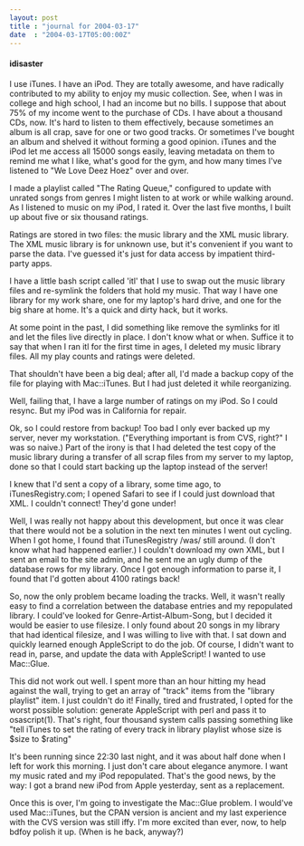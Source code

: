 ```yaml
---
layout: post
title : "journal for 2004-03-17"
date  : "2004-03-17T05:00:00Z"
---
```

<h4>idisaster</h4>I use iTunes.  I have an iPod.  They are totally awesome, and have radically contributed to my ability to enjoy my music collection.  See, when I was in college and high school, I had an income but no bills.  I suppose that about 75% of my income went to the purchase of CDs.  I have about a thousand CDs, now.  It's hard to listen to them effectively, because sometimes an album is all crap, save for one or two good tracks.  Or sometimes I've bought an album and shelved it without forming a good opinion.  iTunes and the iPod let me access all 15000 songs easily, leaving metadata on them to remind me what I like, what's good for the gym, and how many times I've listened to "We Love Deez Hoez" over and over.

I made a playlist called "The Rating Queue," configured to update with unrated songs from genres I might listen to at work or while walking around.  As I listened to music on my iPod, I rated it.  Over the last five months, I built up about five or six thousand ratings.

Ratings are stored in two files: the music library and the XML music library. The XML music library is for unknown use, but it's convenient if you want to parse the data.  I've guessed it's just for data access by impatient third-party apps.

I have a little bash script called 'itl' that I use to swap out the music library files and re-symlink the folders that hold my music.  That way I have one library for my work share, one for my laptop's hard drive, and one for the big share at home.  It's a quick and dirty hack, but it works.

At some point in the past, I did something like remove the symlinks for itl and let the files live directly in place.  I don't know what or when.  Suffice it to say that when I ran itl for the first time in ages, I deleted my music library files.  All my play counts and ratings were deleted.

That shouldn't have been a big deal; after all, I'd made a backup copy of the file for playing with Mac::iTunes.  But I had just deleted it while reorganizing.

Well, failing that, I have a large number of ratings on my iPod.  So I could resync.  But my iPod was in California for repair.

Ok, so I could restore from backup!  Too bad I only ever backed up my server, never my workstation.  ("Everything important is from CVS, right?"  I was so naive.) Part of the irony is that I had deleted the test copy of the music library during a transfer of all scrap files from my server to my laptop, done so that I could start backing up the laptop instead of the server!

I knew that I'd sent a copy of a library, some time ago, to iTunesRegistry.com; I opened Safari to see if I could just download that XML.  I couldn't connect! They'd gone under!

Well, I was really not happy about this development, but once it was clear that there would not be a solution in the next ten minutes I went out cycling.  When I got home, I found that iTunesRegistry /was/ still around.  (I don't know what had happened earlier.)  I couldn't download my own XML, but I sent an email to the site admin, and he sent me an ugly dump of the database rows for my library.  Once I got enough information to parse it, I found that I'd gotten about 4100 ratings back!

So, now the only problem became loading the tracks.  Well, it wasn't really easy to find a correlation between the database entries and my repopulated library.  I could've looked for Genre-Artist-Album-Song, but I decided it would be easier to use filesize.  I only found about 20 songs in my library that had identical filesize, and I was willing to live with that.  I sat down and quickly learned enough AppleScript to do the job.  Of course, I didn't want to read in, parse, and update the data with AppleScript!  I wanted to use Mac::Glue.

This did not work out well.  I spent more than an hour hitting my head against the wall, trying to get an array of "track" items from the "library playlist" item.  I just couldn't do it!  Finally, tired and frustrated, I opted for the worst possible solution: generate AppleScript with perl and pass it to osascript(1).  That's right, four thousand system calls passing something like "tell iTunes to set the rating of every track in library playlist whose size is $size to $rating"

It's been running since 22:30 last night, and it was about half done when I left for work this morning.  I just don't care about elegance anymore.  I want my music rated and my iPod repopulated.  That's the good news, by the way:  I got a brand new iPod from Apple yesterday, sent as a replacement.

Once this is over, I'm going to investigate the Mac::Glue problem.  I would've used Mac::iTunes, but the CPAN version is ancient and my last experience with the CVS version was still iffy.  I'm more excited than ever, now, to help bdfoy polish it up.  (When is he back, anyway?)

